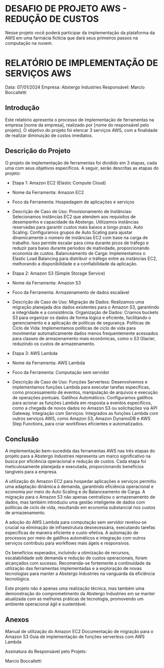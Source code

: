 # DESAFIO DE PROJETO AWS - REDUÇÃO DE CUSTOS
Nesse projeto você poderá participar da implementação da plataforma da AWS em uma farmácia fictícia que dará seus primeiros passos na computação na nuvem.


# RELATÓRIO DE IMPLEMENTAÇÃO DE SERVIÇOS AWS

Data: 07/01/2024
Empresa: Abstergo Industries 
Responsável: Marcio Boccalletti

## Introdução
Este relatório apresenta o processo de implementação de ferramentas na empresa [nome da empresa], realizado por [nome do responsável pelo projeto]. O objetivo do projeto foi elencar 3 serviços AWS, com a finalidade de realizar diminuição de custos imediatos.

## Descrição do Projeto
O projeto de implementação de ferramentas foi dividido em 3 etapas, cada uma com seus objetivos específicos. A seguir, serão descritas as etapas do projeto:

- Etapa 1: Amazon EC2 (Elastic Compute Cloud)
- Nome da Ferramenta: Amazon EC2
- Foco da Ferramenta: Hospedagem de aplicações e serviços
- Descrição de Caso de Uso:
Provisionamento de Instâncias: Selecionamos instâncias EC2 que atendem aos requisitos de desempenho e capacidade da Abstergo. Utilizamos instâncias reservadas para garantir custos mais baixos a longo prazo.
Auto Scaling: Configuramos grupos de Auto Scaling para ajustar dinamicamente o número de instâncias EC2 com base na carga de trabalho. Isso permite escalar para cima durante picos de tráfego e reduzir para baixo durante períodos de inatividade, proporcionando economia de custos.
Balanceamento de Carga: Implementamos o Elastic Load Balancing para distribuir o tráfego entre as instâncias EC2, melhorando a disponibilidade e a confiabilidade da aplicação.

- Etapa 2: Amazon S3 (Simple Storage Service)
- Nome da Ferramenta: Amazon S3
- Foco da Ferramenta: Armazenamento de dados escalável
- Descrição de Caso de Uso:
Migração de Dados: Realizamos uma migração planejada dos dados existentes para o Amazon S3, garantindo a integridade e a consistência.
Organização de Dados: Criamos buckets S3 para organizar os dados de forma lógica e eficiente, facilitando o gerenciamento e a aplicação de políticas de segurança.
Políticas de Ciclo de Vida: Implementamos políticas de ciclo de vida para movimentar automaticamente dados menos frequentemente acessados para classes de armazenamento mais econômicas, como o S3 Glacier, reduzindo os custos de armazenamento.

- Etapa 3: AWS Lambda
- Nome da Ferramenta: AWS Lambda
- Foco da Ferramenta: Computação sem servidor
- Descrição de Caso de Uso:
Funções Serverless: Desenvolvemos e implementamos funções Lambda para executar tarefas específicas, como processamento de eventos, manipulação de arquivos e execução de operações pontuais.
Gatilhos Automáticos: Configuramos gatilhos para acionar as funções Lambda em resposta a eventos específicos, como a chegada de novos dados no Amazon S3 ou solicitações via API Gateway.
Integração com Serviços: Integrados as funções Lambda com outros serviços AWS, como Amazon S3, Amazon DynamoDB e AWS Step Functions, para criar workflows eficientes e automatizados.


## Conclusão
A implementação bem-sucedida das ferramentas AWS nas três etapas do projeto para a Abstergo Industries representa um marco significativo na busca por eficiência operacional e redução de custos. Cada etapa foi meticulosamente planejada e executada, proporcionando benefícios tangíveis para a empresa.

A utilização do Amazon EC2 para hospedar aplicações e serviços permitiu uma adaptação dinâmica à demanda, garantindo eficiência operacional e economia por meio do Auto Scaling e do Balanceamento de Carga. A migração para o Amazon S3 não apenas centralizou o armazenamento de dados, mas também introduziu uma gestão inteligente de dados com políticas de ciclo de vida, resultando em economia substancial nos custos de armazenamento.

A adoção do AWS Lambda para computação sem servidor revelou-se crucial na eliminação de infraestrutura desnecessária, executando tarefas específicas de maneira eficiente e custo-efetiva. A automação de processos por meio de gatilhos automáticos e integração com outros serviços contribuiu para workflows mais ágeis e responsivos.

Os benefícios esperados, incluindo a otimização de recursos, escalabilidade sob demanda e redução de custos operacionais, foram alcançados com sucesso. Recomenda-se fortemente a continuidade da utilização das ferramentas implementadas e a exploração de novas tecnologias para manter a Abstergo Industries na vanguarda da eficiência tecnológica.

Este projeto não é apenas uma realização técnica, mas também uma demonstração do comprometimento da Abstergo Industries em se manter atualizada com as melhores práticas de tecnologia, promovendo um ambiente operacional ágil e sustentável.


## Anexos
Manual de utilização do Amazon EC2
Documentação de migração para o Amazon S3
Guia de implementação de funções serverless com AWS Lambda



Assinatura do Responsável pelo Projeto:

Marcio Boccalletti